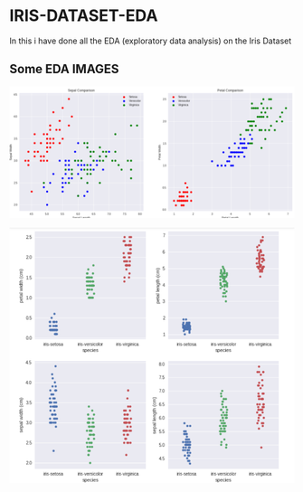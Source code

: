 # IRIS-DATASET-EDA
In this i have done all the EDA (exploratory data analysis) on the  Iris Dataset

## Some EDA IMAGES 

![alt text](https://github.com/singhbir/IRIS-DATASET-EDA/blob/master/iris1.PNG)


![alt text](https://github.com/singhbir/IRIS-DATASET-EDA/blob/master/iris2.PNG)
